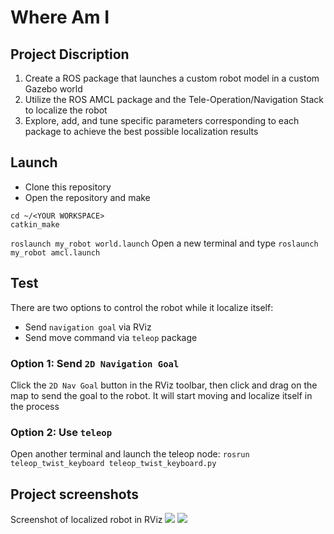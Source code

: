# Where Am I

## Project Discription

1. Create a ROS package that launches a custom robot model in a custom Gazebo world
2. Utilize the ROS AMCL package and the Tele-Operation/Navigation Stack to localize the robot
3. Explore, add, and tune specific parameters corresponding to each package to achieve the best possible localization results

## Launch

- Clone this repository
- Open the repository and make

```
cd ~/<YOUR WORKSPACE>
catkin_make
```

```roslaunch my_robot world.launch```
	Open a new terminal and type
```roslaunch my_robot amcl.launch```

## Test

There are two options to control the robot while it localize itself:
- Send ```navigation goal``` via RViz
- Send move command via ```teleop``` package
	
### Option 1: Send ```2D Navigation Goal```

Click the ```2D Nav Goal``` button in the RViz toolbar, then click and drag on the map to send the goal to the robot. It will start moving and localize itself in the process

### Option 2: Use ```teleop```

Open another terminal and launch the teleop node:
```rosrun teleop_twist_keyboard teleop_twist_keyboard.py```

## Project screenshots
Screenshot of localized robot in RViz
![](images/Screenshot-1.png)
![](images/Screenshot-2.png)
